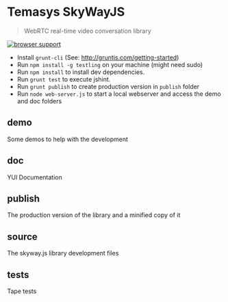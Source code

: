 # Temasys SkyWayJS

> WebRTC real-time video conversation library

[![browser support](https://ci.testling.com/TemasysCommunications/SkywayJS.png)
](https://ci.testling.com/TemasysCommunications/SkywayJS)


- Install `grunt-cli` (See: http://gruntjs.com/getting-started)
- Run `npm install -g testling` on your machine (might need sudo)
- Run `npm install` to install dev dependencies.
- Run `grunt test` to execute jshint.
- Run `grunt publish` to create production version in `publish` folder
- Run `node web-server.js` to start a local webserver and access the demo and doc folders


## demo

Some demos to help with the development


## doc

YUI Documentation


## publish

The production version of the library and a minified copy of it


## source

The skyway.js library development files


## tests

Tape tests

